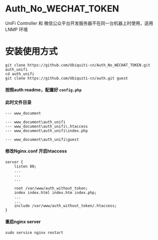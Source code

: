 Auth_No_WECHAT_TOKEN
====================

UniFi Controller 和 微信公众平台开发服务器不在同一台机器上时使用，适用LNMP 环境


安装使用方式
======

    git clone https://github.com/Ubiquiti-cn/Auth_No_WECHAT_TOKEN.git auth_unifi
    cd auth_unifi
    git clone https://github.com/Ubiquiti-cn/auth.git guest
    
#### 按照auth readme，配置好 `config.php`


#### 此时文件目录
    --- www_document

    --- www_document\auth_unifi
    --- www_document\auth_unifi\.htaccess
    --- www_document\auth_unifi\index.php

    --- www_document\auth_unifi\guest
    
#### 修改Nginx.conf 开启htaccess 

    server {
        listen 80;
        ...
        ...
        ...

        root /var/www/auth_without_token;
        index index.html index.htm index.php;
        ...
        ...
        include /var/www/auth_without_token/.htaccess;
    }

#### 重启nginx server
    sudo service nginx restart
